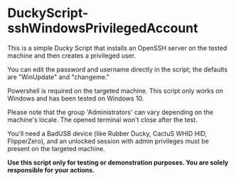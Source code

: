 # DuckyScript-sshWindowsPrivilegedAccount

This is a simple Ducky Script that installs an OpenSSH server on the tested machine and then creates a privileged user.

You can edit the password and username directly in the script; the defaults are "WinUpdate" and "changeme."

Powershell is required on the targeted machine. This script only works on Windows and has been tested on Windows 10.

Please note that the group 'Administrators' can vary depending on the machine's locale. The opened terminal won't close after the test.

You'll need a BadUSB device (like Rubber Ducky, CactuS WHID HID, FlipperZero), and an unlocked session with admin privileges must be present on the targeted machine.

**Use this script only for testing or demonstration purposes. You are solely responsible for your actions.**
